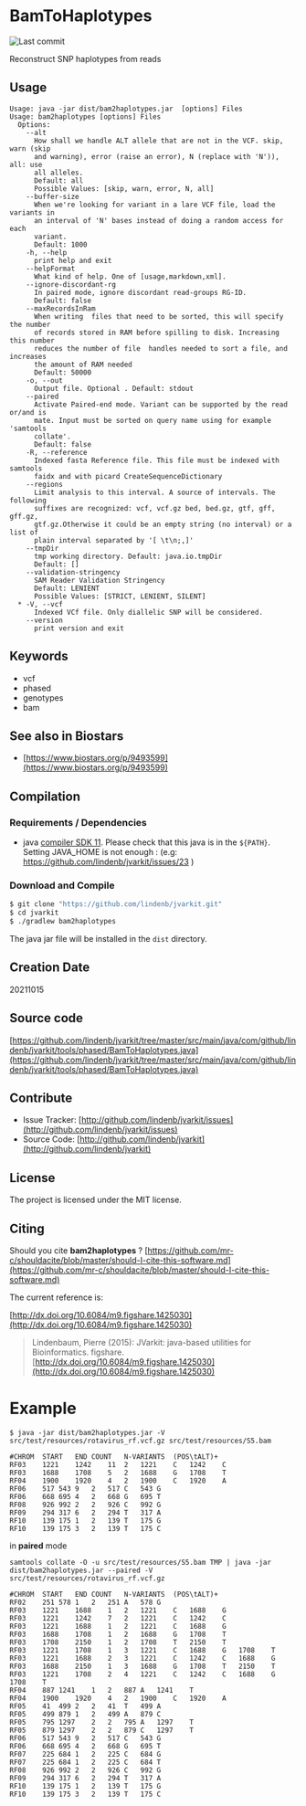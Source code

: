 # BamToHaplotypes

![Last commit](https://img.shields.io/github/last-commit/lindenb/jvarkit.png)

Reconstruct SNP haplotypes from reads


## Usage

```
Usage: java -jar dist/bam2haplotypes.jar  [options] Files
Usage: bam2haplotypes [options] Files
  Options:
    --alt
      How shall we handle ALT allele that are not in the VCF. skip, warn (skip 
      and warning), error (raise an error), N (replace with 'N')), all: use 
      all alleles.
      Default: all
      Possible Values: [skip, warn, error, N, all]
    --buffer-size
      When we're looking for variant in a lare VCF file, load the variants in 
      an interval of 'N' bases instead of doing a random access for each 
      variant. 
      Default: 1000
    -h, --help
      print help and exit
    --helpFormat
      What kind of help. One of [usage,markdown,xml].
    --ignore-discordant-rg
      In paired mode, ignore discordant read-groups RG-ID.
      Default: false
    --maxRecordsInRam
      When writing  files that need to be sorted, this will specify the number 
      of records stored in RAM before spilling to disk. Increasing this number 
      reduces the number of file  handles needed to sort a file, and increases 
      the amount of RAM needed
      Default: 50000
    -o, --out
      Output file. Optional . Default: stdout
    --paired
      Activate Paired-end mode. Variant can be supported by the read or/and is 
      mate. Input must be sorted on query name using for example 'samtools 
      collate'. 
      Default: false
    -R, --reference
      Indexed fasta Reference file. This file must be indexed with samtools 
      faidx and with picard CreateSequenceDictionary
    --regions
      Limit analysis to this interval. A source of intervals. The following 
      suffixes are recognized: vcf, vcf.gz bed, bed.gz, gtf, gff, gff.gz, 
      gtf.gz.Otherwise it could be an empty string (no interval) or a list of 
      plain interval separated by '[ \t\n;,]'
    --tmpDir
      tmp working directory. Default: java.io.tmpDir
      Default: []
    --validation-stringency
      SAM Reader Validation Stringency
      Default: LENIENT
      Possible Values: [STRICT, LENIENT, SILENT]
  * -V, --vcf
      Indexed VCf file. Only diallelic SNP will be considered.
    --version
      print version and exit

```


## Keywords

 * vcf
 * phased
 * genotypes
 * bam



## See also in Biostars

 * [https://www.biostars.org/p/9493599](https://www.biostars.org/p/9493599)


## Compilation

### Requirements / Dependencies

* java [compiler SDK 11](https://jdk.java.net/11/). Please check that this java is in the `${PATH}`. Setting JAVA_HOME is not enough : (e.g: https://github.com/lindenb/jvarkit/issues/23 )


### Download and Compile

```bash
$ git clone "https://github.com/lindenb/jvarkit.git"
$ cd jvarkit
$ ./gradlew bam2haplotypes
```

The java jar file will be installed in the `dist` directory.


## Creation Date

20211015

## Source code 

[https://github.com/lindenb/jvarkit/tree/master/src/main/java/com/github/lindenb/jvarkit/tools/phased/BamToHaplotypes.java](https://github.com/lindenb/jvarkit/tree/master/src/main/java/com/github/lindenb/jvarkit/tools/phased/BamToHaplotypes.java)


## Contribute

- Issue Tracker: [http://github.com/lindenb/jvarkit/issues](http://github.com/lindenb/jvarkit/issues)
- Source Code: [http://github.com/lindenb/jvarkit](http://github.com/lindenb/jvarkit)

## License

The project is licensed under the MIT license.

## Citing

Should you cite **bam2haplotypes** ? [https://github.com/mr-c/shouldacite/blob/master/should-I-cite-this-software.md](https://github.com/mr-c/shouldacite/blob/master/should-I-cite-this-software.md)

The current reference is:

[http://dx.doi.org/10.6084/m9.figshare.1425030](http://dx.doi.org/10.6084/m9.figshare.1425030)

> Lindenbaum, Pierre (2015): JVarkit: java-based utilities for Bioinformatics. figshare.
> [http://dx.doi.org/10.6084/m9.figshare.1425030](http://dx.doi.org/10.6084/m9.figshare.1425030)



# Example
```
$ java -jar dist/bam2haplotypes.jar -V src/test/resources/rotavirus_rf.vcf.gz src/test/resources/S5.bam

#CHROM	START	END	COUNT	N-VARIANTS	(POS\tALT)+
RF03	1221	1242	11	2	1221	C	1242	C
RF03	1688	1708	5	2	1688	G	1708	T
RF04	1900	1920	4	2	1900	C	1920	A
RF06	517	543	9	2	517	C	543	G
RF06	668	695	4	2	668	G	695	T
RF08	926	992	2	2	926	C	992	G
RF09	294	317	6	2	294	T	317	A
RF10	139	175	1	2	139	T	175	G
RF10	139	175	3	2	139	T	175	C
```

in **paired** mode

```
samtools collate -O -u src/test/resources/S5.bam TMP | java -jar dist/bam2haplotypes.jar --paired -V src/test/resources/rotavirus_rf.vcf.gz

#CHROM	START	END	COUNT	N-VARIANTS	(POS\tALT)+
RF02	251	578	1	2	251	A	578	G
RF03	1221	1688	1	2	1221	C	1688	G
RF03	1221	1242	7	2	1221	C	1242	C
RF03	1221	1688	1	2	1221	C	1688	G
RF03	1688	1708	1	2	1688	G	1708	T
RF03	1708	2150	1	2	1708	T	2150	T
RF03	1221	1708	1	3	1221	C	1688	G	1708	T
RF03	1221	1688	2	3	1221	C	1242	C	1688	G
RF03	1688	2150	1	3	1688	G	1708	T	2150	T
RF03	1221	1708	2	4	1221	C	1242	C	1688	G	1708	T
RF04	887	1241	1	2	887	A	1241	T
RF04	1900	1920	4	2	1900	C	1920	A
RF05	41	499	2	2	41	T	499	A
RF05	499	879	1	2	499	A	879	C
RF05	795	1297	2	2	795	A	1297	T
RF05	879	1297	2	2	879	C	1297	T
RF06	517	543	9	2	517	C	543	G
RF06	668	695	4	2	668	G	695	T
RF07	225	684	1	2	225	C	684	G
RF07	225	684	1	2	225	C	684	T
RF08	926	992	2	2	926	C	992	G
RF09	294	317	6	2	294	T	317	A
RF10	139	175	1	2	139	T	175	G
RF10	139	175	3	2	139	T	175	C
```


